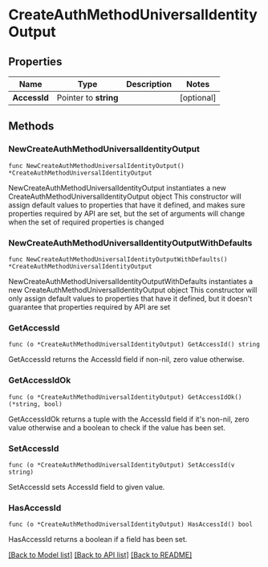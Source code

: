 # CreateAuthMethodUniversalIdentityOutput

## Properties

Name | Type | Description | Notes
------------ | ------------- | ------------- | -------------
**AccessId** | Pointer to **string** |  | [optional] 

## Methods

### NewCreateAuthMethodUniversalIdentityOutput

`func NewCreateAuthMethodUniversalIdentityOutput() *CreateAuthMethodUniversalIdentityOutput`

NewCreateAuthMethodUniversalIdentityOutput instantiates a new CreateAuthMethodUniversalIdentityOutput object
This constructor will assign default values to properties that have it defined,
and makes sure properties required by API are set, but the set of arguments
will change when the set of required properties is changed

### NewCreateAuthMethodUniversalIdentityOutputWithDefaults

`func NewCreateAuthMethodUniversalIdentityOutputWithDefaults() *CreateAuthMethodUniversalIdentityOutput`

NewCreateAuthMethodUniversalIdentityOutputWithDefaults instantiates a new CreateAuthMethodUniversalIdentityOutput object
This constructor will only assign default values to properties that have it defined,
but it doesn't guarantee that properties required by API are set

### GetAccessId

`func (o *CreateAuthMethodUniversalIdentityOutput) GetAccessId() string`

GetAccessId returns the AccessId field if non-nil, zero value otherwise.

### GetAccessIdOk

`func (o *CreateAuthMethodUniversalIdentityOutput) GetAccessIdOk() (*string, bool)`

GetAccessIdOk returns a tuple with the AccessId field if it's non-nil, zero value otherwise
and a boolean to check if the value has been set.

### SetAccessId

`func (o *CreateAuthMethodUniversalIdentityOutput) SetAccessId(v string)`

SetAccessId sets AccessId field to given value.

### HasAccessId

`func (o *CreateAuthMethodUniversalIdentityOutput) HasAccessId() bool`

HasAccessId returns a boolean if a field has been set.


[[Back to Model list]](../README.md#documentation-for-models) [[Back to API list]](../README.md#documentation-for-api-endpoints) [[Back to README]](../README.md)


